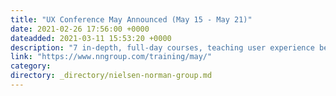 ```yaml
---
title: "UX Conference May Announced (May 15 - May 21)"
date: 2021-02-26 17:56:00 +0000
dateadded: 2021-03-11 15:53:20 +0000
description: "7 in-depth, full-day courses, teaching user experience best practices for successful design. Conference focused on long-lasting skills for UX professionals. May 15-21, 2021"
link: "https://www.nngroup.com/training/may/"
category:
directory: _directory/nielsen-norman-group.md
---
```

